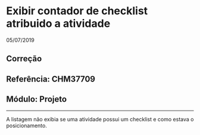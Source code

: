 # Exibir contador de checklist atribuido a atividade
05/07/2019
## Correção
## Referência: CHM37709
## Módulo: Projeto
***

A listagem não exibia se uma atividade possui um checklist e como estava o posicionamento.